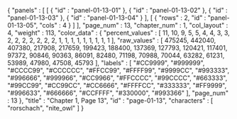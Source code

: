 {
  "panels" : [
    [
      {
        "id" : "panel-01-13-01"
      },
      {
        "id" : "panel-01-13-02"
      },
      {
        "id" : "panel-01-13-03"
      },
      {
        "id" : "panel-01-13-04"
      }
    ],
    [
      {
        "rows" : 2,
        "id" : "panel-01-13-05",
        "cols" : 4
      }
    ]
  ],
  "page_num" : 13,
  "chapter_num" : 1,
  "col_layout" : 4,
  "weight" : 113,
  "color_data" : {
    "percent_values" : [
      11,
      10,
      9,
      5,
      5,
      4,
      4,
      3,
      3,
      2,
      2,
      2,
      2,
      2,
      2,
      2,
      1,
      1,
      1,
      1,
      1,
      1,
      1,
      1,
      1
    ],
    "raw_values" : [
      475245,
      442040,
      407380,
      217908,
      217659,
      199423,
      188400,
      137369,
      127793,
      120421,
      117401,
      97372,
      90846,
      90363,
      86091,
      82480,
      71198,
      70988,
      70044,
      63282,
      61231,
      53989,
      47980,
      47508,
      45793
    ],
    "labels" : [
      "#CC9999",
      "#999999",
      "#CCCC99",
      "#CCCCCC",
      "#FFCC99",
      "#FFFF99",
      "#9999CC",
      "#993333",
      "#996666",
      "#999966",
      "#CC9966",
      "#FFCCCC",
      "#99CCCC",
      "#663333",
      "#99CC99",
      "#CC99CC",
      "#CC6666",
      "#FFFFCC",
      "#333333",
      "#FF9999",
      "#996633",
      "#666666",
      "#CCFFFF",
      "#330000",
      "#993366"
    ],
    "page_num" : 13
  },
  "title" : "Chapter 1, Page 13",
  "id" : "page-01-13",
  "characters" : [
    "rorschach",
    "nite_owl"
  ]
}
